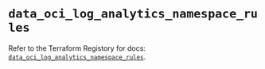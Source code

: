 # `data_oci_log_analytics_namespace_rules`

Refer to the Terraform Registory for docs: [`data_oci_log_analytics_namespace_rules`](https://registry.terraform.io/providers/oracle/oci/6.18.0/docs/data-sources/log_analytics_namespace_rules).
